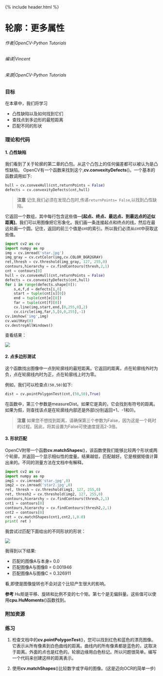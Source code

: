 {% include header.html %}

# 轮廓：更多属性

###### 作者|OpenCV-Python Tutorials
###### 编译|Vincent
###### 来源|OpenCV-Python Tutorials  

### 目标

在本章中，我们将学习
- 凸性缺陷以及如何找到它们 
- 查找点到多边形的最短距离 
- 匹配不同的形状

### 理论和代码
#### 1. 凸性缺陷

我们看到了关于轮廓的第二章的凸包。从这个凸包上的任何偏差都可以被认为是凸性缺陷。
OpenCV有一个函数来找到这个,**cv.convexityDefects**()。一个基本的函数调用如下:

```python
hull = cv.convexHull(cnt,returnPoints = False)
defects = cv.convexityDefects(cnt,hull)
```

> **注意**
记住,我们必须在发现凸包时,传递`returnPoints= False`,以找到凸性缺陷。

它返回一个数组，其中每行包含这些值—**[起点、终点、最远点、到最远点的近似距离]**。我们可以用图像把它形象化。我们画一条连接起点和终点的线，然后在最远处画一个圆。记住，返回的前三个值是cnt的索引。所以我们必须从cnt中获取这些值。

```python
import cv2 as cv
import numpy as np
img = cv.imread('star.jpg')
img_gray = cv.cvtColor(img,cv.COLOR_BGR2GRAY)
ret,thresh = cv.threshold(img_gray, 127, 255,0)
contours,hierarchy = cv.findContours(thresh,2,1)
cnt = contours[0]
hull = cv.convexHull(cnt,returnPoints = False)
defects = cv.convexityDefects(cnt,hull)
for i in range(defects.shape[0]):
    s,e,f,d = defects[i,0]
    start = tuple(cnt[s][0])
    end = tuple(cnt[e][0])
    far = tuple(cnt[f][0])
    cv.line(img,start,end,[0,255,0],2)
    cv.circle(img,far,5,[0,0,255],-1)
cv.imshow('img',img)
cv.waitKey(0)
cv.destroyAllWindows()
```

查看结果：

![](http://qiniu.aihubs.net/defects.jpg)

#### 2. 点多边形测试

这个函数找出图像中一点到轮廓线的最短距离。它返回的距离，点在轮廓线外时为负，点在轮廓线内时为正，点在轮廓线上时为零。

例如，我们可以检查点`(50,50)`如下:

```python
dist = cv.pointPolygonTest(cnt,(50,50),True)
```

在函数中，第三个参数是measureDist。如果它是真的，它会找到有符号的距离。如果为假，则查找该点是在轮廓线内部还是外部(分别返回+1、-1和0)。

> **注意**
  如果您不想找到距离，请确保第三个参数为False，因为这是一个耗时的过程。因此，将其设置为False可使速度提高2-3倍。

#### 3. 形状匹配

OpenCV附带一个函数**cv.matchShapes**()，该函数使我们能够比较两个形状或两个轮廓，并返回一个显示相似性的度量。结果越低，匹配越好。它是根据矩值计算出来的。不同的测量方法在文档中有解释。

```python
import cv2 as cv
import numpy as np
img1 = cv.imread('star.jpg',0)
img2 = cv.imread('star2.jpg',0)
ret, thresh = cv.threshold(img1, 127, 255,0)
ret, thresh2 = cv.threshold(img2, 127, 255,0)
contours,hierarchy = cv.findContours(thresh,2,1)
cnt1 = contours[0]
contours,hierarchy = cv.findContours(thresh2,2,1)
cnt2 = contours[0]
ret = cv.matchShapes(cnt1,cnt2,1,0.0)
print( ret )
```

我尝试过匹配下面给出的不同形状的形状：

![](http://qiniu.aihubs.net/matchshapes.jpg)

我得到以下结果:
- 匹配的图像A与本身= 0.0
- 匹配图像A与图像B = 0.001946
- 匹配图像A与图像C = 0.326911

看,即使是图像旋转也不会对这个比较产生很大的影响。

**参考**
Hu矩是平移、旋转和比例不变的七个矩。第七个是无偏斜量。这些值可以使用**cpu.HuMoments**()函数找到。

### 附加资源

### 练习

1. 检查文档中的**cv.pointPolygonTest**()，您可以找到红色和蓝色的漂亮图像。它表示从所有像素到白色曲线的距离。曲线内的所有像素都是蓝色的，这取决于距离。外面的点也是红色的。轮廓边缘用白色标记。所以问题很简单。编写一个代码来创建这样的距离表示。

2. 使用**cv.matchShapes**()比较数字或字母的图像。(这是迈向OCR的简单一步)